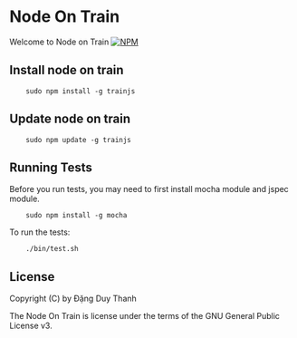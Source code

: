 # Node On Train
Welcome to Node on Train
[![NPM](https://nodei.co/npm/trainjs.png)](https://nodei.co/npm/trainjs/)

## Install node on train
```shell
	sudo npm install -g trainjs
```

## Update node on train
```shell
	sudo npm update -g trainjs
```

## Running Tests
Before you run tests, you may need to first install mocha module and jspec module.
```shell
	sudo npm install -g mocha
```
To run the tests:
```shell
	./bin/test.sh
```

## License
Copyright (C) by Đặng Duy Thanh

The Node On Train is license under the terms of the GNU General Public License v3.

